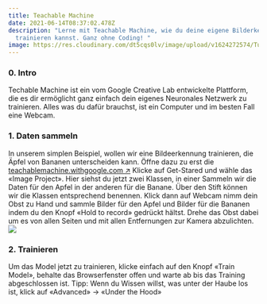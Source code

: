 ```yaml
---
title: Teachable Machine
date: 2021-06-14T08:37:02.478Z
description: "Lerne mit Teachable Machine, wie du deine eigene Bilderkennung
  trainieren kannst. Ganz ohne Coding! "
image: https://res.cloudinary.com/dt5cqs0lv/image/upload/v1624272574/Tutorials/header_Image_TM_cfkjd3.png
---
```

### **0. Intro**

Techable Machine ist ein vom Google Creative Lab entwickelte Plattform, die es dir ermöglicht ganz einfach dein eigenes Neuronales Netzwerk zu trainieren. Alles was du dafür brauchst, ist ein Computer und im besten Fall eine Webcam.


### **1. Daten sammeln** 

In unserem simplen Beispiel, wollen wir eine Bildeerkennung trainieren, die Äpfel von Bananen unterscheiden kann. Öffne dazu zu erst die [teachablemachine.withgoogle.com ↗︎](http://teachablemachine.withgoogle.com) Klicke auf Get-Stared und wähle das «Image Project». Hier siehst du jetzt zwei Klassen, in einer Sammeln wir die Daten für den Apfel in der anderen für die Banane. Über den Stift können wir die Klassen entsprechend benennen. Klick dann auf Webcam nimm dein Obst zu Hand und sammle Bilder für den Apfel und Bilder für die Bananen indem du den Knopf «Hold to record» gedrückt hältst. Drehe das Obst dabei um es von allen Seiten und mit allen Entfernungen zur Kamera abzulichten.
![](https://res.cloudinary.com/dt5cqs0lv/image/upload/v1623666894/Tutorials/tm_1_cjhlll.png)



### **2. Trainieren**

Um das Model jetzt zu trainieren, klicke einfach auf den Knopf «Train Model», behalte das Browserfenster offen und warte ab bis das Training abgeschlossen ist. Tipp: Wenn du Wissen willst, was unter der Haube los ist, klick auf «Advanced» → «Under the Hood»